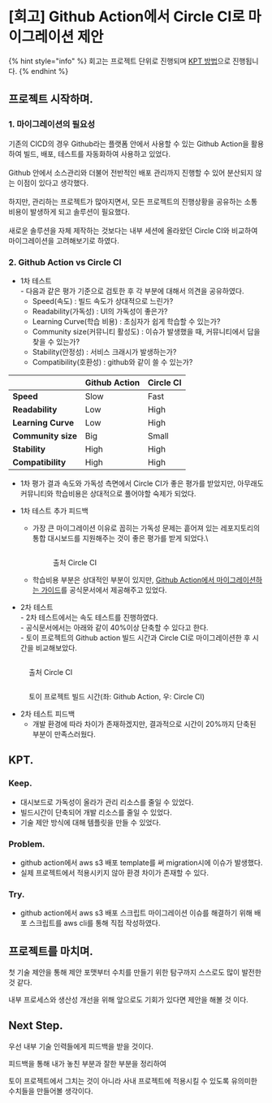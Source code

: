 # \[회고] Github Action에서 Circle CI로 마이그레이션 제안

{% hint style="info" %}
회고는 프로젝트 단위로 진행되며 [KPT 방법](https://code-artisan.io/retrospective-method-kpt/)으로 진행됩니다.
{% endhint %}



## 프로젝트 시작하며.

### 1. 마이그레이션의 필요성

기존의 CICD의 경우 Github라는 플랫폼 안에서 사용할 수 있는 Github Action을 활용하여 빌드, 배포, 테스트를 자동화하여 사용하고 있었다. \
\
Github 안에서 소스관리와 더불어 전반적인 배포 관리까지 진행할 수 있어 분산되지 않는 이점이 있다고 생각했다.\
\
하지만, 관리하는 프로젝트가 많아지면서, 모든 프로젝트의 진행상황을 공유하는 소통 비용이 발생하게 되고 솔루션이 필요했다.\
\
새로운 솔루션을 자체 제작하는 것보다는 내부 세션에 올라왔던 Circle CI와 비교하여 마이그레이션을 고려해보기로 하였다.



### 2. Github Action vs Circle CI

* 1차 테스트\
  \- 다음과 같은 평가 기준으로 검토한 후 각 부분에 대해서 의견을 공유하였다.
  * Speed(속도) : 빌드 속도가 상대적으로 느린가?
  * Readability(가독성) : UI의 가독성이 좋은가?
  * Learning Curve(학습 비용) : 초심자가 쉽게 학습할 수 있는가?
  * Community size(커뮤니티 활성도) : 이슈가 발생했을 때, 커뮤니티에서 답을 찾을 수 있는가?
  * Stability(안정성) : 서비스 크래시가 발생하는가?
  * Compatibility(호환성) : github와 같이 쓸 수 있는가?



|                    | Github Action | Circle CI |
| ------------------ | ------------- | --------- |
| **Speed**          | Slow          | Fast      |
| **Readability**    | Low           | High      |
| **Learning Curve** | Low           | High      |
| **Community size** | Big           | Small     |
| **Stability**      | High          | High      |
| **Compatibility**  | High          | High      |

* 1차 평가 결과 속도와 가독성 측면에서 Circle CI가 좋은 평가를 받았지만, 아무래도 커뮤니티와 학습비용은 상대적으로 풀어야할 숙제가 되었다.



* 1차 테스트 추가 피드백
  *   가장 큰 마이그레이션 이유로 꼽히는 가독성 문제는 흩어져 있는 레포지토리의 통합 대시보드를 지원해주는 것이 좋은 평가를 받게 되었다.\


      <figure><img src="https://firebasestorage.googleapis.com/v0/b/decaffeine-a86d4.appspot.com/o/table-4.png?alt=media&#x26;token=62359341-ddb6-4fdd-8eb5-ef73723dbff8" alt=""><figcaption><p>출처 Circle CI</p></figcaption></figure>
  * 학습비용 부분은 상대적인 부분이 있지만, [Github Action에서 마이그레이션하는 가이드](https://circleci.com/docs/migrating-from-github/)를 공식문서에서 제공해주고 있었다.&#x20;



* 2차 테스트\
  \- 2차 테스트에서는 속도 테스트를 진행하였다.\
  \- 공식문서에서는 아래와 같이 40%이상 단축할 수 있다고 한다.\
  \- 토이 프로젝트의 Github action 빌드 시간과 Circle CI로 마이그레이션한 후 시간을 비교해보았다.

<figure><img src="https://firebasestorage.googleapis.com/v0/b/decaffeine-a86d4.appspot.com/o/table-5.png?alt=media&#x26;token=0f28507a-d238-4a86-bb9e-ce5e52516523" alt=""><figcaption><p>출처 Circle CI</p></figcaption></figure>

<figure><img src="https://firebasestorage.googleapis.com/v0/b/decaffeine-a86d4.appspot.com/o/table-1.png?alt=media&#x26;token=d7e6d9fd-ad2a-46c3-9704-671fbee55e70" alt=""><figcaption><p>토이 프로젝트 빌드 시간(좌: Github Action, 우: Circle CI)</p></figcaption></figure>

* 2차 테스트 피드백
  * 개발 환경에 따라 차이가 존재하겠지만, 결과적으로 시간이 20%까지 단축된 부분이 만족스러웠다.



## KPT.

### Keep.

* 대시보드로 가독성이 올라가 관리 리소스를 줄일 수 있었다.
* 빌드시간이 단축되어 개발 리소스를 줄일 수 있었다.
* 기술 제안 방식에 대해 템플릿을 만들 수 있었다.

### Problem.

* github action에서 aws s3 배포 template를 써 migration시에 이슈가 발생했다.
* 실제 프로젝트에서 적용시키지 않아 환경 차이가 존재할 수 있다.

### Try.

* github action에서 aws s3 배포 스크립트 마이그레이션 이슈를 해결하기 위해 배포 스크립트를 aws cli를 통해 직접 작성하였다.





## 프로젝트를 마치며.

첫 기술 제안을 통해 제안 포맷부터 수치를 만들기 위한 탐구까지 스스로도 많이 발전한 것 같다.

내부 프로세스와 생산성 개선을 위해 앞으로도 기회가 있다면 제안을 해볼 것 이다.



## Next Step.

우선 내부 기술 인력들에게 피드백을 받을 것이다.

피드백을 통해 내가 놓친 부분과 잘한 부분을 정리하여

토이 프로젝트에서 그치는 것이 아니라 사내 프로젝트에 적용시킬 수 있도록 유의미한 수치들을 만들어볼 생각이다.
